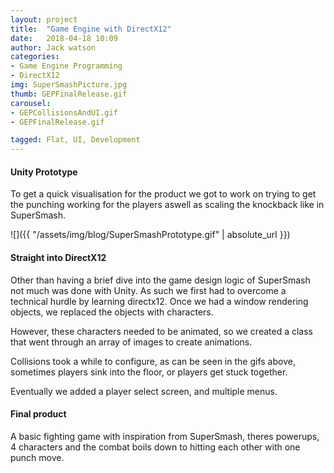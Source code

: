 ```yaml
---
layout: project
title:  "Game Engine with DirectX12"
date:   2018-04-18 10:09
author: Jack watson
categories:
- Game Engine Programming
- DirectX12
img: SuperSmashPicture.jpg
thumb: GEPFinalRelease.gif
carousel:
- GEPCollisionsAndUI.gif
- GEPFinalRelease.gif

tagged: Flat, UI, Development
---
```

#### Unity Prototype
To get a quick visualisation for the product we got to work on trying to get the punching working for the players aswell as scaling the 
knockback like in SuperSmash.

![]({{ "/assets/img/blog/SuperSmashPrototype.gif" | absolute_url }})


#### Straight into DirectX12

Other than having a brief dive into the game design logic of SuperSmash not much was done with Unity. As such we first had to overcome a
technical hurdle by learning directx12. Once we had a window rendering objects, we replaced the objects with characters.

However, these characters needed to be animated, so we created a class that went through an array of images to create animations.

Collisions took a while to configure, as can be seen in the gifs above, sometimes players sink into the floor, or players get stuck together.

Eventually we added a player select screen, and multiple menus. 

#### Final product
A basic fighting game with inspiration from SuperSmash, theres powerups, 4 characters and the combat boils down to hitting each other
with one punch move.

